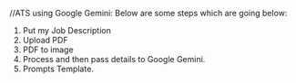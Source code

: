 //ATS using Google Gemini:
Below are some steps which are going below:

1. Put my Job Description
2. Upload PDF
3. PDF to image
4. Process and then pass details to Google Gemini.
5. Prompts Template. 


